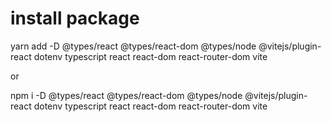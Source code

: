 # install package

yarn add -D @types/react @types/react-dom @types/node @vitejs/plugin-react dotenv typescript react react-dom react-router-dom vite

or

npm i -D @types/react @types/react-dom @types/node @vitejs/plugin-react dotenv typescript react react-dom react-router-dom vite
